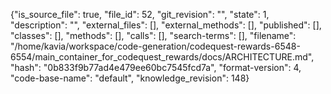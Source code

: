 {"is_source_file": true, "file_id": 52, "git_revision": "", "state": 1, "description": "", "external_files": [], "external_methods": [], "published": [], "classes": [], "methods": [], "calls": [], "search-terms": [], "filename": "/home/kavia/workspace/code-generation/codequest-rewards-6548-6554/main_container_for_codequest_rewards/docs/ARCHITECTURE.md", "hash": "0b833f9b77ad4e479ee60bc7545fcd7a", "format-version": 4, "code-base-name": "default", "knowledge_revision": 148}